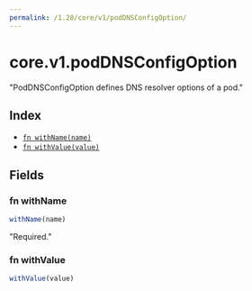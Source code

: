```yaml
---
permalink: /1.28/core/v1/podDNSConfigOption/
---
```


# core.v1.podDNSConfigOption

"PodDNSConfigOption defines DNS resolver options of a pod."

## Index

* [`fn withName(name)`](#fn-withname)
* [`fn withValue(value)`](#fn-withvalue)

## Fields

### fn withName

```ts
withName(name)
```

"Required."

### fn withValue

```ts
withValue(value)
```

